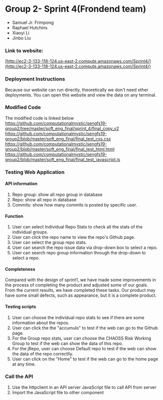 # Group 2- Sprint 4(Frondend team)

 - Samuel Jr. Frimpong
 -  Raphael Hutchins
 - Xiaoyi Li
 - Jinbo Liu



### Link to website:

[http://ec2-3-133-118-124.us-east-2.compute.amazonaws.com/Sprint4/](http://ec2-3-133-118-124.us-east-2.compute.amazonaws.com/Sprint4/)


### Deployment Instructions
Because our website can run directly, theoretically we don't need other deployments. You can open this website and view the data on any terminal.
### Modified Code
The modified code is linked below
https://github.com/computationalmystic/sengfs19-group2/tree/master/soft_eng_final/sprint_4/final_copy_v2
https://github.com/computationalmystic/sengfs19-group2/blob/master/soft_eng_final/final_test_css.css
https://github.com/computationalmystic/sengfs19-group2/blob/master/soft_eng_final/final_test_html.html
https://github.com/computationalmystic/sengfs19-group2/blob/master/soft_eng_final/final_test_javascript.js
### Testing Web Application

#### API information
1.  Repo group: show all repo group in database
2.  Repo: show all repo in database
3.  Commits: show how many commits is posted by specific user.
#### Function
1. User can select Individual Repo Stats to check all the stats of the individual groups.
2. User can click the repo name to view the repo's Github page.
3. User can select the group repo stats.
4. User can search the repo issue data via drop-down box to select a repo.
5. User can search repo group information through the drop-down to select a repo.
#### Completeness
Compared with the design of sprint1, we have made some improvements in the process of completing the product and adjusted some of our goals. From the current results, we have completed these tasks. Our product may have some small defects, such as appearance, but it is a complete product.
#### Testing scripts
1. User can choose the individual repo stats to see if there are some information about the repos.
2. User can click the the "accumulo" to test if the web can go to the Github page.
3. For the Group repo stats, user can choose the CHAOSS Risk Working Group to test if the web can show the data of this repo.
4. For the jRepo, user can choose Default repo to test if the web can show the data of the repo correctlly.
5. User can click on the "Home" to test if the web can go to the home page at any time.

### Call the API

 1. Use the httpclient in an API server JavaScript file to call API from server
 2. Import the JavaScript file to other component
